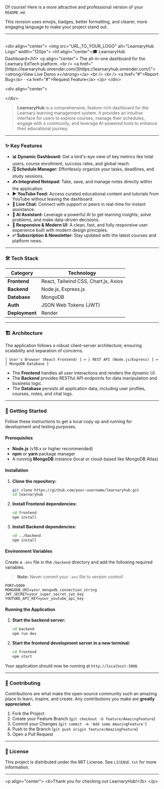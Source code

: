 Of course\! Here is a more attractive and professional version of your `README.md`.

This revision uses emojis, badges, better formatting, and clearer, more engaging language to make your project stand out.

-----

<br>
&lt;div align=&quot;center&quot;&gt;
  &lt;img src=&quot;URL_TO_YOUR_LOGO&quot; alt=&quot;LearnaryHub Logo&quot; width=&quot;120px&quot;&gt;
  &lt;h1 align=&quot;center&quot;&gt;🎓 LearnaryHub Dashboard&lt;/h1&gt;
  &lt;p align=&quot;center&quot;&gt;
    The all-in-one dashboard for the Learnary EdTech platform.
    &lt;br /&gt;
    &lt;a href=&quot;[https://learnaryhub.onrender.com/](https://learnaryhub.onrender.com/)&quot;&gt;&lt;strong&gt;View Live Demo »&lt;/strong&gt;&lt;/a&gt;
    &lt;br /&gt;
    &lt;br /&gt;
    &lt;a href=&quot;#&quot;&gt;Report Bug&lt;/a&gt;
    ·
    &lt;a href=&quot;#&quot;&gt;Request Feature&lt;/a&gt;
  &lt;/p&gt;
&lt;/div&gt;

\<div align="center"\>

[](https://opensource.org/licenses/MIT)
[](https://render.com)
[](https://www.google.com/search?q=https://github.com/your-username/learnaryhub/releases)

\</div\>

> **LearnaryHub** is a comprehensive, feature-rich dashboard for the Learnary learning management system. It provides an intuitive interface for users to explore courses, manage their schedules, engage with a community, and leverage AI-powered tools to enhance their educational journey.

-----

### ✨ Key Features

  * **📊 Dynamic Dashboard:** Get a bird's-eye view of key metrics like total users, course enrollment, success rates, and global reach.
  * **🗓️ Schedule Manager:** Effortlessly organize your tasks, deadlines, and study sessions.
  * **✍️ Integrated Notepad:** Take, save, and manage notes directly within the application.
  * **▶️ YouTube Feed:** Access curated educational content and tutorials from YouTube without leaving the dashboard.
  * **💬 Live Chat:** Connect with support or peers in real-time for instant assistance.
  * **🤖 AI Assistant:** Leverage a powerful AI to get learning insights, solve problems, and make data-driven decisions.
  * **🚀 Responsive & Modern UI:** A clean, fast, and fully responsive user experience built with modern design principles.
  * **✅ Subscription & Newsletter:** Stay updated with the latest courses and platform news.

-----

### 🛠️ Tech Stack

| Category      | Technology                                    |
| ------------- | --------------------------------------------- |
| **Frontend** | React, Tailwind CSS, Chart.js, Axios          |
| **Backend** | Node.js, Express.js                           |
| **Database** | MongoDB                                       |
| **Auth** | JSON Web Tokens (JWT)                         |
| **Deployment**| Render                                        |

-----

### 🏗️ Architecture

The application follows a robust client-server architecture, ensuring scalability and separation of concerns.

```
[ User's Browser (React Frontend) ] ⟷ [ REST API (Node.js/Express) ] ⟷ [ MongoDB Database ]
```

  * The **Frontend** handles all user interactions and renders the dynamic UI.
  * The **Backend** provides RESTful API endpoints for data manipulation and business logic.
  * The **Database** persists all application data, including user profiles, courses, notes, and chat logs.

-----

### 🚀 Getting Started

Follow these instructions to get a local copy up and running for development and testing purposes.

#### Prerequisites

  * **Node.js** (v18.x or higher recommended)
  * **npm** or **yarn** package manager
  * A running **MongoDB** instance (local or cloud-based like MongoDB Atlas)

#### Installation

1.  **Clone the repository:**
    ```sh
    git clone https://github.com/your-username/learnaryhub.git
    cd learnaryhub
    ```
2.  **Install Frontend dependencies:**
    ```sh
    cd frontend
    npm install
    ```
3.  **Install Backend dependencies:**
    ```sh
    cd ../backend
    npm install
    ```

#### Environment Variables

Create a `.env` file in the `/backend` directory and add the following required variables.

> **Note:** Never commit your `.env` file to version control\!

```env
PORT=5000
MONGODB_URI=your_mongodb_connection_string
JWT_SECRET=your_super_secret_jwt_key
YOUTUBE_API_KEY=your_youtube_api_key
```

#### Running the Application

1.  **Start the backend server:**
    ```sh
    cd backend
    npm run dev
    ```
2.  **Start the frontend development server in a new terminal:**
    ```sh
    cd frontend
    npm start
    ```

Your application should now be running at `http://localhost:3000`.

-----

### 🤝 Contributing

Contributions are what make the open-source community such an amazing place to learn, inspire, and create. Any contributions you make are **greatly appreciated**.

1.  Fork the Project
2.  Create your Feature Branch (`git checkout -b feature/AmazingFeature`)
3.  Commit your Changes (`git commit -m 'Add some AmazingFeature'`)
4.  Push to the Branch (`git push origin feature/AmazingFeature`)
5.  Open a Pull Request

-----

### 📄 License

This project is distributed under the MIT License. See `LICENSE.txt` for more information.

-----

\<p align="center"\>
\<b\>Thank you for checking out LearnaryHub\!\</b\>
\</p\>
